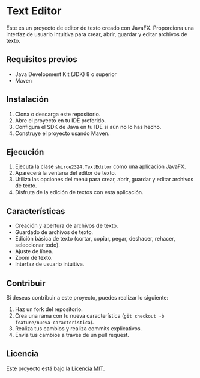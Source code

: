 # Text Editor

Este es un proyecto de editor de texto creado con JavaFX. Proporciona una interfaz de usuario intuitiva para crear, abrir, guardar y editar archivos de texto.

## Requisitos previos

- Java Development Kit (JDK) 8 o superior
- Maven

## Instalación

1. Clona o descarga este repositorio.
2. Abre el proyecto en tu IDE preferido.
3. Configura el SDK de Java en tu IDE si aún no lo has hecho.
4. Construye el proyecto usando Maven.

## Ejecución

1. Ejecuta la clase `shiroe2324.TextEditor` como una aplicación JavaFX.
2. Aparecerá la ventana del editor de texto.
3. Utiliza las opciones del menú para crear, abrir, guardar y editar archivos de texto.
4. Disfruta de la edición de textos con esta aplicación.

## Características

- Creación y apertura de archivos de texto.
- Guardado de archivos de texto.
- Edición básica de texto (cortar, copiar, pegar, deshacer, rehacer, seleccionar todo).
- Ajuste de línea.
- Zoom de texto.
- Interfaz de usuario intuitiva.

## Contribuir

Si deseas contribuir a este proyecto, puedes realizar lo siguiente:

1. Haz un fork del repositorio.
2. Crea una rama con tu nueva característica (`git checkout -b feature/nueva-caracteristica`).
3. Realiza tus cambios y realiza commits explicativos.
4. Envía tus cambios a través de un pull request.

## Licencia

Este proyecto está bajo la [Licencia MIT](LICENSE).

